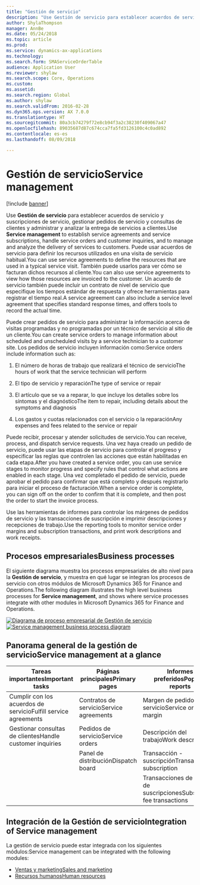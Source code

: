 ```yaml
---
title: "Gestión de servicio"
description: "Use Gestión de servicio para establecer acuerdos de servicio y suscripciones de servicio, gestionar pedidos de servicio y consultas de clientes y administrar y analizar la entrega de servicios a clientes."
author: ShylaThompson
manager: AnnBe
ms.date: 05/24/2018
ms.topic: article
ms.prod: 
ms.service: dynamics-ax-applications
ms.technology: 
ms.search.form: SMAServiceOrderTable
audience: Application User
ms.reviewer: shylaw
ms.search.scope: Core, Operations
ms.custom: 
ms.assetid: 
ms.search.region: Global
ms.author: shylaw
ms.search.validFrom: 2016-02-28
ms.dyn365.ops.version: AX 7.0.0
ms.translationtype: HT
ms.sourcegitcommit: 80a3cb74279f72e8cb94f3a2c38230f409067a47
ms.openlocfilehash: 89035687d87c674cca7fa5fd3126100c4c0ad892
ms.contentlocale: es-es
ms.lasthandoff: 08/09/2018

---
```



# <a name="service-management"></a><span data-ttu-id="683cb-103">Gestión de servicio</span><span class="sxs-lookup"><span data-stu-id="683cb-103">Service management</span></span> 

[!include [banner](../includes/banner.md)]


<span data-ttu-id="683cb-104">Use **Gestión de servicio** para establecer acuerdos de servicio y suscripciones de servicio, gestionar pedidos de servicio y consultas de clientes y administrar y analizar la entrega de servicios a clientes.</span><span class="sxs-lookup"><span data-stu-id="683cb-104">Use **Service management** to establish service agreements and service subscriptions, handle service orders and customer inquiries, and to manage and analyze the delivery of services to customers.</span></span> <span data-ttu-id="683cb-105">Puede usar acuerdos de servicio para definir los recursos utilizados en una visita de servicio habitual.</span><span class="sxs-lookup"><span data-stu-id="683cb-105">You can use service agreements to define the resources that are used in a typical service visit.</span></span> <span data-ttu-id="683cb-106">También puede usarlos para ver cómo se facturan dichos recursos al cliente.</span><span class="sxs-lookup"><span data-stu-id="683cb-106">You can also use service agreements to view how those resources are invoiced to the customer.</span></span> <span data-ttu-id="683cb-107">Un acuerdo de servicio también puede incluir un contrato de nivel de servicio que especifique los tiempos estándar de respuesta y ofrece herramientas para registrar el tiempo real.</span><span class="sxs-lookup"><span data-stu-id="683cb-107">A service agreement can also include a service level agreement that specifies standard response times, and offers tools to record the actual time.</span></span>

<span data-ttu-id="683cb-108">Puede crear pedidos de servicio para administrar la información acerca de visitas programadas y no programadas por un técnico de servicio al sitio de un cliente.</span><span class="sxs-lookup"><span data-stu-id="683cb-108">You can create service orders to manage information about scheduled and unscheduled visits by a service technician to a customer site.</span></span> <span data-ttu-id="683cb-109">Los pedidos de servicio incluyen información como:</span><span class="sxs-lookup"><span data-stu-id="683cb-109">Service orders include information such as:</span></span>

1.  <span data-ttu-id="683cb-110">El número de horas de trabajo que realizará el técnico de servicio</span><span class="sxs-lookup"><span data-stu-id="683cb-110">The hours of work that the service technician will perform</span></span>

2.  <span data-ttu-id="683cb-111">El tipo de servicio y reparación</span><span class="sxs-lookup"><span data-stu-id="683cb-111">The type of service or repair</span></span>

3.  <span data-ttu-id="683cb-112">El artículo que se va a reparar, lo que incluye los detalles sobre los síntomas y el diagnóstico</span><span class="sxs-lookup"><span data-stu-id="683cb-112">The item to repair, including details about the symptoms and diagnosis</span></span>

4.  <span data-ttu-id="683cb-113">Los gastos y cuotas relacionados con el servicio o la reparación</span><span class="sxs-lookup"><span data-stu-id="683cb-113">Any expenses and fees related to the service or repair</span></span>

<span data-ttu-id="683cb-114">Puede recibir, procesar y atender solicitudes de servicio.</span><span class="sxs-lookup"><span data-stu-id="683cb-114">You can receive, process, and dispatch service requests.</span></span> <span data-ttu-id="683cb-115">Una vez haya creado un pedido de servicio, puede usar las etapas de servicio para controlar el progreso y especificar las reglas que controlen las acciones que están habilitadas en cada etapa.</span><span class="sxs-lookup"><span data-stu-id="683cb-115">After you have created a service order, you can use service stages to monitor progress and specify rules that control what actions are enabled in each stage.</span></span> <span data-ttu-id="683cb-116">Una vez completado el pedido de servicio, puede aprobar el pedido para confirmar que está completo y después registrarlo para iniciar el proceso de facturación.</span><span class="sxs-lookup"><span data-stu-id="683cb-116">When a service order is complete, you can sign off on the order to confirm that it is complete, and then post the order to start the invoice process.</span></span>

<span data-ttu-id="683cb-117">Use las herramientas de informes para controlar los márgenes de pedidos de servicio y las transacciones de suscripción e imprimir descripciones y recepciones de trabajo.</span><span class="sxs-lookup"><span data-stu-id="683cb-117">Use the reporting tools to monitor service order margins and subscription transactions, and print work descriptions and work receipts.</span></span>

## <a name="business-processes"></a><span data-ttu-id="683cb-118">Procesos empresariales</span><span class="sxs-lookup"><span data-stu-id="683cb-118">Business processes</span></span>

<span data-ttu-id="683cb-119">El siguiente diagrama muestra los procesos empresariales de alto nivel para la **Gestión de servicio**, y muestra en qué lugar se integran los procesos de servicio con otros módulos de Microsoft Dynamics 365 for Finance and Operations.</span><span class="sxs-lookup"><span data-stu-id="683cb-119">The following diagram illustrates the high level business processes for **Service management**, and shows where service processes integrate with other modules in Microsoft Dynamics 365 for Finance and Operations.</span></span>

<span data-ttu-id="683cb-120">[![Diagrama de proceso empresarial de Gestión de servicio](./media/sm_home_page.gif)](./media/sm_home_page.gif)</span><span class="sxs-lookup"><span data-stu-id="683cb-120">[![Service management business process diagram](./media/sm_home_page.gif)](./media/sm_home_page.gif)</span></span>

## <a name="service-management-at-a-glance"></a><span data-ttu-id="683cb-121">Panorama general de la gestión de servicio</span><span class="sxs-lookup"><span data-stu-id="683cb-121">Service management at a glance</span></span>

|<span data-ttu-id="683cb-122">Tareas importantes</span><span class="sxs-lookup"><span data-stu-id="683cb-122">Important tasks</span></span>           | <span data-ttu-id="683cb-123">Páginas principales</span><span class="sxs-lookup"><span data-stu-id="683cb-123">Primary pages</span></span>                         |<span data-ttu-id="683cb-124">Informes preferidos</span><span class="sxs-lookup"><span data-stu-id="683cb-124">Popular reports</span></span>              |
|--------------------------|---------------------------------------|-----------------------------|
|<span data-ttu-id="683cb-125">Cumplir con los acuerdos de servicio</span><span class="sxs-lookup"><span data-stu-id="683cb-125">Fulfill service agreements</span></span>|<span data-ttu-id="683cb-126">Contratos de servicio</span><span class="sxs-lookup"><span data-stu-id="683cb-126">Service agreements</span></span>                     |<span data-ttu-id="683cb-127">Margen de pedido de servicio</span><span class="sxs-lookup"><span data-stu-id="683cb-127">Service order margin</span></span>         |
|<span data-ttu-id="683cb-128">Gestionar consultas de clientes</span><span class="sxs-lookup"><span data-stu-id="683cb-128">Handle customer inquiries</span></span> |<span data-ttu-id="683cb-129">Pedidos de servicio</span><span class="sxs-lookup"><span data-stu-id="683cb-129">Service orders</span></span>                         |<span data-ttu-id="683cb-130">Descripción del trabajo</span><span class="sxs-lookup"><span data-stu-id="683cb-130">Work description</span></span>             |
|                          |<span data-ttu-id="683cb-131">Panel de distribución</span><span class="sxs-lookup"><span data-stu-id="683cb-131">Dispatch board</span></span>                         |<span data-ttu-id="683cb-132">Transacción - suscripción</span><span class="sxs-lookup"><span data-stu-id="683cb-132">Transaction - subscription</span></span>   |
|                          |                                       |<span data-ttu-id="683cb-133">Transacciones de cuotas de suscripciones</span><span class="sxs-lookup"><span data-stu-id="683cb-133">Subscription fee transactions</span></span>|


## <a name="integration-of-service-management"></a><span data-ttu-id="683cb-134">Integración de la Gestión de servicio</span><span class="sxs-lookup"><span data-stu-id="683cb-134">Integration of Service management</span></span>

<span data-ttu-id="683cb-135">La gestión de servicio puede estar integrada con los siguientes módulos:</span><span class="sxs-lookup"><span data-stu-id="683cb-135">Service management can be integrated with the following modules:</span></span>

  - [<span data-ttu-id="683cb-136">Ventas y marketing</span><span class="sxs-lookup"><span data-stu-id="683cb-136">Sales and marketing</span></span>](../sales-marketing/overview-sales-marketing.md)
  - [<span data-ttu-id="683cb-137">Recursos humanos</span><span class="sxs-lookup"><span data-stu-id="683cb-137">Human resources</span></span>](https://docs.microsoft.com/en-us/dynamics365/unified-operations/talent/index)

  


